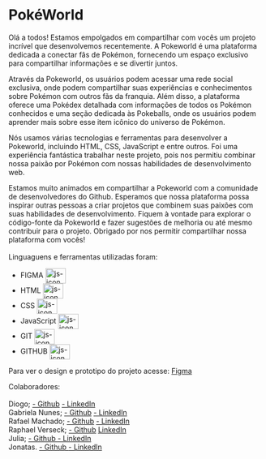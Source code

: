 # PokéWorld

Olá a todos! Estamos empolgados em compartilhar com vocês um projeto incrível que desenvolvemos recentemente. A Pokeworld é uma plataforma dedicada a conectar fãs de Pokémon, fornecendo um espaço exclusivo para compartilhar informações e se divertir juntos.

Através da Pokeworld, os usuários podem acessar uma rede social exclusiva, onde podem compartilhar suas experiências e conhecimentos sobre Pokémon com outros fãs da franquia. Além disso, a plataforma oferece uma Pokédex detalhada com informações de todos os Pokémon conhecidos e uma seção dedicada às Pokeballs, onde os usuários podem aprender mais sobre esse item icônico do universo de Pokémon.

Nós usamos várias tecnologias e ferramentas para desenvolver a Pokeworld, incluindo HTML, CSS, JavaScript e entre outros. Foi uma experiência fantástica trabalhar neste projeto, pois nos permitiu combinar nossa paixão por Pokémon com nossas habilidades de desenvolvimento web.

Estamos muito animados em compartilhar a Pokeworld com a comunidade de desenvolvedores do Github. Esperamos que nossa plataforma possa inspirar outras pessoas a criar projetos que combinem suas paixões com suas habilidades de desenvolvimento. Fiquem à vontade para explorar o código-fonte da Pokeworld e fazer sugestões de melhoria ou até mesmo contribuir para o projeto. Obrigado por nos permitir compartilhar nossa plataforma com vocês!
<br><br>
Linguaguens e ferramentas utilizadas foram:


<ul>
    <li>FIGMA      <img align="center" height="30" width="40" alt="js-icon"   src="https://cdn.jsdelivr.net/gh/devicons/devicon/icons/figma/figma-original.svg">
    <li>HTML       <img align="center" height="30" width="40" alt="js-icon"   src="https://cdn.jsdelivr.net/gh/devicons/devicon/icons/html5/html5-original.svg">
    <li>CSS        <img align="center" height="30" width="40" alt="js-icon"   src="https://cdn.jsdelivr.net/gh/devicons/devicon/icons/css3/css3-original-wordmark.svg">
    <li>JavaScript <img align="center" height="30" width="40" alt="js-icon"   src="https://cdn.jsdelivr.net/gh/devicons/devicon/icons/javascript/javascript-plain.svg">
    <li>GIT        <img align="center" height="30" width="40" alt="js-icon"   src="https://cdn.jsdelivr.net/gh/devicons/devicon/icons/git/git-original.svg">
    <li>GITHUB     <img align="center" height="30" width="40" alt="js-icon"   src="https://cdn.jsdelivr.net/gh/devicons/devicon/icons/github/github-original-wordmark.svg">
</ul>
          
Para ver o design e prototipo do projeto acesse: 
<a align="center" href="https://www.figma.com/file/hwjpR5jFzZZmTMbzzpMZKz/PokeWorld?node-id=0-1&t=b5Q7lqE1ATHROMrG-0">Figma </a></p>

Colaboradores:
<br><br>
Diogo;           <a href="https://github.com/xDGxx">            - Github</a> <a href="https://www.linkedin.com/in/diogo-almeida-885498207/"> - LinkedIn</a>  <br>
Gabriela Nunes;  <a href="https://github.com/GabyNunes17">      - Github</a> <a href="https://www.linkedin.com/in/gabriela-nunes-a4914222b/"> - LinkedIn</a><br>
Rafael Machado; <a href="https://github.com/rafaelmachadobr">  - Github</a> <a href="https://www.linkedin.com/in/rafaelmachadobr/"> - LinkedIn</a> <br> 
Raphael Verseck; <a href="https://github.com/Verseck">          - Github</a> <a href="https://www.linkedin.com/in/raphael-verseck-soleo-dos-santos-b58305207/"> LinkedIn</a><br>
Julia;           <a href="https://github.com/Julialost">   - Github <a href="https://www.linkedin.com/in/julia-silva-85b997231/"> - LinkedIn</a><br>
Jonatas.         <a href="https://github.com/Jonatas-Anjos">    - Github <a href="https://www.linkedin.com/in/jonatas-anjos/"> - LinkedIn</a></a>

